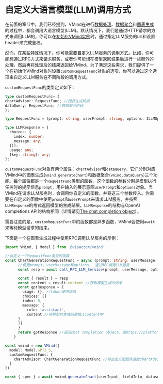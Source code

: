 # 自定义大语言模型(LLM)调用方式
在前面的章节中，我们已经提到，VMind在进行[数据处理](./Data_Process)、[数据聚合](./Data_Aggregation)和[图表生成](./Chart_Generation)的过程中，都会调用大语言模型(LLM)。默认情况下，我们是通过HTTP请求的方式来调用LLM的，你可以在[初始化VMind实例](./Create_VMind_Instance)时，通过指定LLM服务的url和设置header来完成鉴权。

然而，在某些特殊情况下，你可能需要自定义LLM服务的调用方式。比如，你可能想通过RPC方式来请求服务，或者你可能想在模型返回结果后进行一些额外的处理，然后再将处理后的结果返回给VMind。为了满足这些需求，我们提供了一个在初始化VMind对象时设置`customRequestFunc`对象的选项，你可以通过这个选项来自定义LLM服务在不同阶段的调用方式。

`customRequestFunc`的类型定义如下：

```ts
type customRequestFunc= {
chartAdvisor: RequestFunc; //图表生成阶段
dataQuery: RequestFunc; //数据聚合阶段
};

type RequestFunc = (prompt: string, userPrompt: string, options: ILLMOptions | undefined) => Promise<LLMResponse>;

type LLMResponse = {
  choices: {
    index: number;
    message: any;
  }[];
  usage: any;
  [key: string]: any;
};

```

`customRequestFunc`对象有两个属性：`chartAdvisor`和`dataQuery`，它们分别对应VMind中的图表生成(`vmind.generateChart`)和数据聚合(`vmind.dataQuery`)三个功能。每个属性都是一个`RequestFunc`类型的函数，这个函数的参数分别是模型执行任务时的提示信息`prompt`，用户输入的展示意图`userPrompt`和`options`对象。当VMind在请求LLM服务时，会调用你自定义的函数，并将这三个参数传入。你需要在自定义的函数中使用`prompt`和`userPrompt`来请求LLM服务，并按照`LLMResponse`的格式返回模型的生成结果。`LLMResponse`的结构与OpenAI completions API的结构相同（详情请见[The chat completion object](https://platform.openai.com/docs/api-reference/chat/object)）。

需要注意的是，`customRequestFunc`中的函数都是异步函数，VMind会使用`await`来等待模型请求的结束。

下面是一个在图表生成过程中使用RPC调用LLM服务的示例：

```ts
import VMind, { Model } from '@visactor/vmind'

//自定义一个RequestFunc类型的函数
const ChartGenerationRequestFunc = async (prompt: string, userMessage: string, options: ILLMOptions | undefined) => {
      //使用prompt，userMessage和options， 通过RPC调用LLM服务
      const resp = await call_RPC_LLM_Service(prompt, userMessage, options)

      const { result } = resp
      const content = result.content //获取模型生成的结果
      const gptResponse = {
        usage: {}, //token使用信息
        choices: [{
        index: 0,
        message: {
          role: 'assistant',
          content //将模型的生成结果放入content中
      }
      }]
      }
      return gptResponse //返回chat completion object，见https://platform.openai.com/docs/api-reference/chat/object
    }

const vmind = new VMind({
  model: Model.GPT3_5,
  customRequestFunc: {
    chartAdvisor: ChartGenerationRequestFunc //将自定义函数传递给chartAdvisor
  }
})

const { spec } = await vmind.generateChart(userInput, fieldInfo, dataset); //调用generateChart进行图表生成

```
